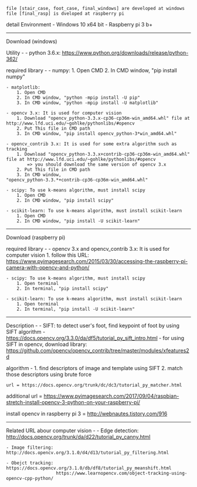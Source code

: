     file [stair_case, foot_case, final_windows] are developed at windows
    file [final_rasp] is dveloped at raspberry pi

detail Environment
    - Windows 10 x64 bit
    - Raspberry pi 3 b+

---------------------------------------------------------------------------------------------------------------
Download (windows)

Utility -
    - python 3.6.x: https://www.python.org/downloads/release/python-362/
  
required library -
    - numpy: 
        1. Open CMD
        2. In CMD window, "pip install numpy"
    
    - matplotlib: 
        1. Open CMD
        2. In CMD window, "python -mpip install -U pip"
        3. In CMD window, "python -mpip install -U matplotlib"
    
    - opencv 3.x: It is used for computer vision
        1. Download "opencv_python‑3.3.x‑cp36‑cp36m‑win_amd64.whl" file at http://www.lfd.uci.edu/~gohlke/pythonlibs/#opencv
        2. Put This file in CMD path
        3. In CMD window, "pip install opencv_python-3*win_amd64.whl"
    
    - opencv_contrib 3.x: It is used for some extra algorithm such as tracking
        1. Download "opencv_python‑3.3.x+contrib‑cp36‑cp36m‑win_amd64.whl" file at http://www.lfd.uci.edu/~gohlke/pythonlibs/#opencv
            => you should download the same version of opencv 3.x
        2. Put This file in CMD path
        3. In CMD window, "opencv_python‑3.3.*+contrib‑cp36‑cp36m‑win_amd64.whl"
  
    - scipy: To use k-means algorithm, must install scipy
        1. Open CMD
        2. In CMD window, "pip install scipy"
    
    - scikit-learn: To use k-means algorithm, must install scikit-learn
        1. Open CMD
        2. In CMD window, "pip install -U scikit-learn"
  
---------------------------------------------------------------------------------------------------------------
Download (raspberry pi)

required library -
    - opencv 3.x and opencv_contrib 3.x: It is used for computer vision
        1. follow this URL: https://www.pyimagesearch.com/2015/03/30/accessing-the-raspberry-pi-camera-with-opencv-and-python/
        
    - scipy: To use k-means algorithm, must install scipy
        1. Open terminal
        2. In terminal, "pip install scipy"
    
    - scikit-learn: To use k-means algorithm, must install scikit-learn
        1. Open terminal
        2. In terminal, "pip install -U scikit-learn"
  
---------------------------------------------------------------------------------------------------------------
Description - 
    - SIFT: to detect user's foot, find keypoint of foot by using SIFT algorithm
    - https://docs.opencv.org/3.3.0/da/df5/tutorial_py_sift_intro.html
    - for using SIFT in opencv, download library: https://github.com/opencv/opencv_contrib/tree/master/modules/xfeatures2d

algorithm - 
    1. find descriptors of image and template using SIFT
    2. match those descriptors using brute force
    
    url = https://docs.opencv.org/trunk/dc/dc3/tutorial_py_matcher.html


additional url = https://www.pyimagesearch.com/2017/09/04/raspbian-stretch-install-opencv-3-python-on-your-raspberry-pi/

install opencv in raspberry pi 3 = http://webnautes.tistory.com/916

---------------------------------------------------------------------------------------------------------------
Related URL abour computer vision - 
    - Edge detection: http://docs.opencv.org/trunk/da/d22/tutorial_py_canny.html
  
    - Image filtering: http://docs.opencv.org/3.1.0/d4/d13/tutorial_py_filtering.html
    
    - Obejct tracking: https://docs.opencv.org/3.1.0/db/df8/tutorial_py_meanshift.html
                       https://www.learnopencv.com/object-tracking-using-opencv-cpp-python/
